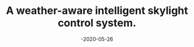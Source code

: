 ---
title: "A weather-aware intelligent skylight control system."
collection: publications
permalink: /publication/patent-1
date: -2020-05-26
level: patent
venue: 'CN patent'
link: 'https://www.cnipa.gov.cn/'
citation: 'B. Jia, Q. Hu, <b>B. Wang</b>, "A weather-aware intelligent skylight control system," ZL.202010452971.5, 2020.'
---